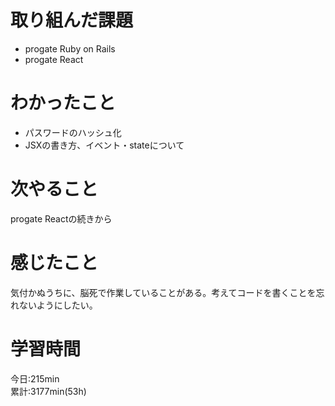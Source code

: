 # 取り組んだ課題  
- progate Ruby on Rails 
- progate React 
# わかったこと   
- パスワードのハッシュ化
- JSXの書き方、イベント・stateについて
# 次やること
progate Reactの続きから
# 感じたこと
気付かぬうちに、脳死で作業していることがある。考えてコードを書くことを忘れないようにしたい。
# 学習時間  
今日:215min  
累計:3177min(53h) 
